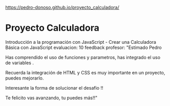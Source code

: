 https://pedro-donoso.github.io/proyecto_calculadora/

# Proyecto Calculadora
 Introducción a la programación con JavaScript - Crear una Calculadora Básica con JavaScript
evaluacion: 10
feedback profesor: "Estimado Pedro

Has comprendido el uso de funciones y parametros, has integrado el uso de variables .

Recuerda la integración de HTML y CSS es muy importante en un proyecto, puedes mejorarlo.

Interesante la forma de solucionar el desafio !!

Te felicito vas avanzando, tu puedes más!!"
